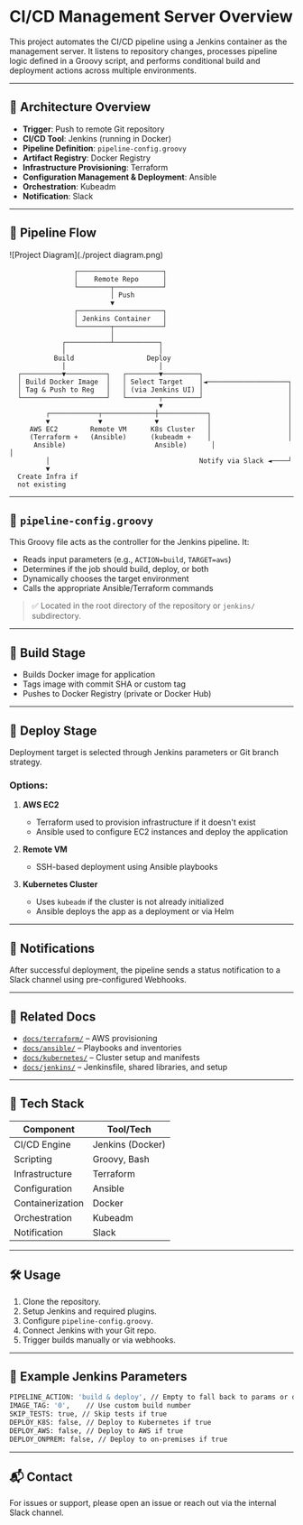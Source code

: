 # CI/CD Management Server Overview

This project automates the CI/CD pipeline using a Jenkins container as the management server. It listens to repository changes, processes pipeline logic defined in a Groovy script, and performs conditional build and deployment actions across multiple environments.

---

## 📌 Architecture Overview

- **Trigger**: Push to remote Git repository
- **CI/CD Tool**: Jenkins (running in Docker)
- **Pipeline Definition**: `pipeline-config.groovy`
- **Artifact Registry**: Docker Registry
- **Infrastructure Provisioning**: Terraform
- **Configuration Management & Deployment**: Ansible
- **Orchestration**: Kubeadm
- **Notification**: Slack

---

## 🔁 Pipeline Flow
![Project Diagram](./project diagram.png)

```text
                ┌─────────────────────┐
                │    Remote Repo      │
                └────────┬────────────┘
                         │ Push
                         ▼
                ┌─────────────────────┐
                │ Jenkins Container   │
                └────────┬────────────┘
                         │
             ┌───────────┴───────────┐
             │                       │
           Build                  Deploy
             │                       │
  ┌──────────▼──────────┐   ┌────────▼─────────┐
  │ Build Docker Image  │   │ Select Target    │◄────────────────────┐
  │ Tag & Push to Reg   │   │ (via Jenkins UI) │                     │
  └─────────────────────┘   └────────┬─────────┘                     │
                                     ▼                               │
         ┌────────────┬─────────────┼────────────┐                   │
         ▼            ▼             ▼            │                   │
     AWS EC2        Remote VM      K8s Cluster   │                   │
     (Terraform +   (Ansible)      (kubeadm +    │                   │
      Ansible)                      Ansible)      │                   │
         │                                     Notify via Slack ◄────┘
         ▼
  Create Infra if
  not existing
````

---

## 📄 `pipeline-config.groovy`

This Groovy file acts as the controller for the Jenkins pipeline. It:

* Reads input parameters (e.g., `ACTION=build`, `TARGET=aws`)
* Determines if the job should build, deploy, or both
* Dynamically chooses the target environment
* Calls the appropriate Ansible/Terraform commands

> ✅ Located in the root directory of the repository or `jenkins/` subdirectory.

---

## 🧱 Build Stage

* Builds Docker image for application
* Tags image with commit SHA or custom tag
* Pushes to Docker Registry (private or Docker Hub)

---

## 🚀 Deploy Stage

Deployment target is selected through Jenkins parameters or Git branch strategy.

### Options:

1. **AWS EC2**

   * Terraform used to provision infrastructure if it doesn't exist
   * Ansible used to configure EC2 instances and deploy the application

2. **Remote VM**

   * SSH-based deployment using Ansible playbooks

3. **Kubernetes Cluster**

   * Uses `kubeadm` if the cluster is not already initialized
   * Ansible deploys the app as a deployment or via Helm

---

## 🔔 Notifications

After successful deployment, the pipeline sends a status notification to a Slack channel using pre-configured Webhooks.

---

## 📂 Related Docs

* [`docs/terraform/`](docs/terraform.md) – AWS provisioning
* [`docs/ansible/`](docs/ansible.md) – Playbooks and inventories
* [`docs/kubernetes/`](docs/kubernetes.md) – Cluster setup and manifests
* [`docs/jenkins/`](docs/jenkins.md) – Jenkinsfile, shared libraries, and setup

---

## 🧰 Tech Stack

| Component        | Tool/Tech        |
| ---------------- | ---------------- |
| CI/CD Engine     | Jenkins (Docker) |
| Scripting        | Groovy, Bash     |
| Infrastructure   | Terraform        |
| Configuration    | Ansible          |
| Containerization | Docker           |
| Orchestration    | Kubeadm          |
| Notification     | Slack            |

---

## 🛠️ Usage

1. Clone the repository.
2. Setup Jenkins and required plugins.
3. Configure `pipeline-config.groovy`.
4. Connect Jenkins with your Git repo.
5. Trigger builds manually or via webhooks.

---

## 🧪 Example Jenkins Parameters

```bash
PIPELINE_ACTION: 'build & deploy', // Empty to fall back to params or default  ['build & deploy', 'build only', 'deploy only']
IMAGE_TAG: '0',    // Use custom build number
SKIP_TESTS: true, // Skip tests if true
DEPLOY_K8S: false, // Deploy to Kubernetes if true
DEPLOY_AWS: false, // Deploy to AWS if true
DEPLOY_ONPREM: false, // Deploy to on-premises if true
```

---

## 📬 Contact

For issues or support, please open an issue or reach out via the internal Slack channel.


